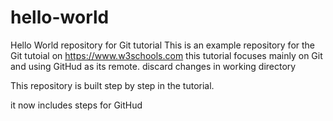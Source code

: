 # hello-world
Hello World repository for Git tutorial
This is an example repository for the Git tutoial on https://www.w3schools.com
this tutorial focuses mainly on Git and using GitHud as its remote.
discard changes in working directory

This repository is built step by step in the tutorial.

it now includes steps for GitHud
